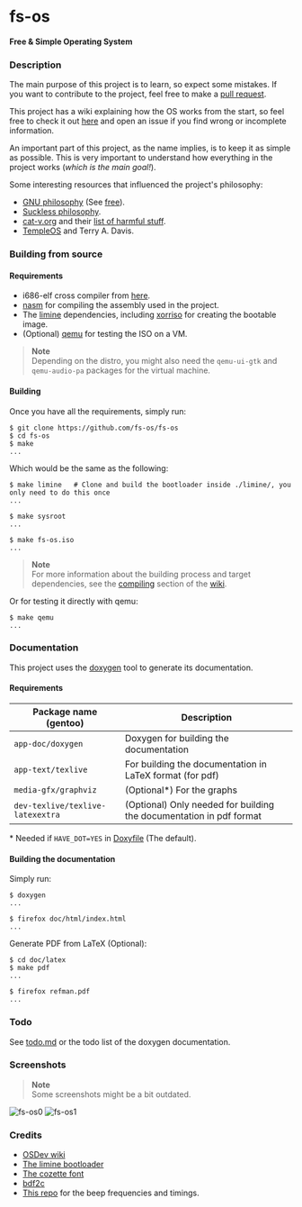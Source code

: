 # fs-os
**Free &amp; Simple Operating System**

### Description
The main purpose of this project is to learn, so expect some mistakes. If you want to
contribute to the project, feel free to make a [pull request](https://github.com/fs-os/fs-os/pulls).

This project has a wiki explaining how the OS works from the start, so feel free to
check it out [here](https://github.com/fs-os/fs-os/wiki) and open an issue if you
find wrong or incomplete information.

An important part of this project, as the name implies, is to keep it as simple as
possible. This is very important to understand how everything in the project works
(*which is the main goal!*).

Some interesting resources that influenced the project's philosophy:
- [GNU philosophy](https://www.gnu.org/philosophy) (See [free](https://www.gnu.org/philosophy/free-sw.html)).
- [Suckless philosophy](https://suckless.org/philosophy).
- [cat-v.org](http://cat-v.org) and their [list of harmful stuff](http://harmful.cat-v.org).
- [TempleOS](https://templeos.org/) and Terry A. Davis.

### Building from source
#### Requirements
- i686-elf cross compiler from [here](https://github.com/fs-os/cross-compiler).
- [nasm](https://nasm.us) for compiling the assembly used in the project.
- The [limine](https://github.com/limine-bootloader/limine) dependencies, including
  [xorriso](https://www.gnu.org/software/xorriso) for creating the bootable image.
- (Optional) [qemu](https://www.qemu.org) for testing the ISO on a VM.

> **Note**  
> Depending on the distro, you might also need the `qemu-ui-gtk` and
> `qemu-audio-pa` packages for the virtual machine.

#### Building
Once you have all the requirements, simply run:
```console
$ git clone https://github.com/fs-os/fs-os
$ cd fs-os
$ make
...
```

Which would be the same as the following:
```console
$ make limine   # Clone and build the bootloader inside ./limine/, you only need to do this once
...

$ make sysroot
...

$ make fs-os.iso
...
```

> **Note**  
> For more information about the building process and target dependencies, see the
> [compiling](https://github.com/fs-os/fs-os/wiki/Compiling#makefile-structure)
> section of the [wiki](https://github.com/fs-os/fs-os/wiki).

Or for testing it directly with qemu:
```console
$ make qemu
...
```

### Documentation
This project uses the [doxygen](https://github.com/doxygen/doxygen) tool to
generate its documentation.

#### Requirements
Package name (gentoo)            | Description
---------------------------------|----------------------------------------------
`app-doc/doxygen`                | Doxygen for building the documentation
`app-text/texlive`               | For building the documentation in LaTeX format (for pdf)
`media-gfx/graphviz`             | (Optional\*) For the graphs
`dev-texlive/texlive-latexextra` | (Optional) Only needed for building the documentation in pdf format

\* Needed if `HAVE_DOT=YES` in [Doxyfile](./Doxyfile) (The default).

#### Building the documentation
Simply run:
```console
$ doxygen
...

$ firefox doc/html/index.html
...
```

Generate PDF from LaTeX (Optional):
```console
$ cd doc/latex
$ make pdf
...

$ firefox refman.pdf
...
```

### Todo
See [todo.md](TODO.md) or the todo list of the doxygen documentation.

### Screenshots
> **Note**  
> Some screenshots might be a bit outdated.

![fs-os0](https://user-images.githubusercontent.com/29655971/225747442-1821fdeb-4eba-44b9-98aa-35c65b797e64.png)
![fs-os1](https://user-images.githubusercontent.com/29655971/225747462-00290292-4d12-4f64-97ff-9c6f04e5713c.png)

### Credits
- [OSDev wiki](https://wiki.osdev.org)
- [The limine bootloader](https://github.com/limine-bootloader/limine)
- [The cozette font](https://github.com/slavfox/Cozette)
- [bdf2c](https://github.com/pixelmatix/bdf2c)
- [This repo](https://github.com/ShaneMcC/beeps) for the beep frequencies and
  timings.
